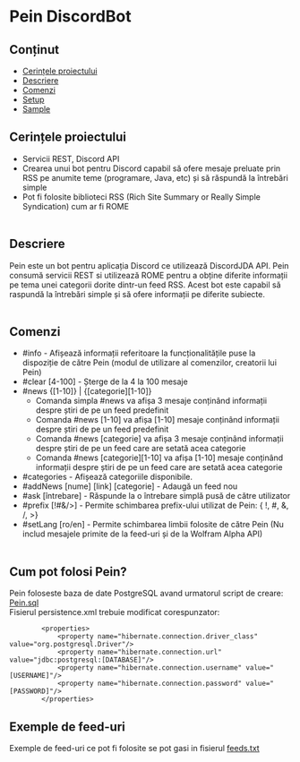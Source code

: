 # Pein DiscordBot

## Conținut
* [Cerințele proiectului](#cerințe-proiect)
* [Descriere](#descriere)
* [Comenzi](#comenzi)
* [Setup](#setup)
* [Sample](#sample)

## Cerințele proiectului
- Servicii REST, Discord API
- Crearea unui bot pentru Discord capabil să ofere mesaje preluate prin RSS
pe anumite teme (programare, Java, etc) și să răspundă la întrebări simple
- Pot fi folosite biblioteci RSS (Rich Site Summary or Really Simple
Syndication) cum ar fi ROME
<br><br>
## Descriere
Pein este un bot pentru aplicația Discord ce utilizează DiscordJDA API.
Pein consumă servicii REST si utilizează ROME pentru a obține diferite informații pe tema unei categorii dorite dintr-un feed RSS.
Acest bot este capabil să raspundă la întrebări simple și să ofere informații pe diferite subiecte.
<br><br>
## Comenzi
* #info - Afișează informații referitoare la funcționalitățile puse la dispoziție de către Pein (modul de utilizare al comenzilor, creatorii lui Pein)
* #clear [4-100] - Șterge de la 4 la 100 mesaje
* #news {[1-10]} | {[categorie][1-10]} 
  - Comanda simpla #news va afișa 3 mesaje conținând informații despre știri de pe un feed predefinit
  - Comanda #news [1-10] va afișa [1-10] mesaje conținând informații despre știri de pe un feed predefinit
  - Comanda #news [categorie] va afișa 3 mesaje conținând informații despre știri de pe un feed care are setată acea categorie
  - Comanda #news [categorie][1-10] va afișa [1-10] mesaje conținând informații despre știri de pe un feed care are setată acea categorie
* #categories - Afișează categoriile disponibile.
* #addNews [nume] [link] [categorie] - Adaugă un feed nou
* #ask [întrebare] - Răspunde la o întrebare simplă pusă de către utilizator
* #prefix [!#&/>] - Permite schimbarea prefix-ului utilizat de Pein: { !, #, &, /, >}
* #setLang [ro/en] - Permite schimbarea limbii folosite de către Pein (Nu includ mesajele primite de la feed-uri și de la Wolfram Alpha API)
<br><br>
## Cum pot folosi Pein?
Pein foloseste baza de date PostgreSQL avand urmatorul script de creare: [Pein.sql](https://github.com/paulburca/DiscordBot/blob/main/Pein.sql)<br>
Fisierul persistence.xml trebuie modificat corespunzator:
```
        <properties>
            <property name="hibernate.connection.driver_class" value="org.postgresql.Driver"/>
            <property name="hibernate.connection.url" value="jdbc:postgresql:[DATABASE]"/>
            <property name="hibernate.connection.username" value="[USERNAME]"/>
            <property name="hibernate.connection.password" value="[PASSWORD]"/>
        </properties>
```
## Exemple de feed-uri
Exemple de feed-uri ce pot fi folosite se pot gasi in fisierul [feeds.txt](https://github.com/paulburca/DiscordBot/blob/main/feeds.txt)

